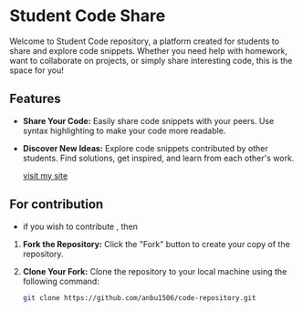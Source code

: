 # Student Code Share

Welcome to Student Code repository, a platform created for students to share and explore code snippets. Whether you need help with homework, want to collaborate on projects, or simply share interesting code, this is the space for you!

## Features

- **Share Your Code:** Easily share code snippets with your peers. Use syntax highlighting to make your code more readable.

- **Discover New Ideas:** Explore code snippets contributed by other students. Find solutions, get inspired, and learn from each other's work.

  [visit my site](https://code-repository-pi.vercel.app/)

## For contribution

- if you wish to contribute , then

1. **Fork the Repository:** Click the "Fork" button to create your copy of the repository.

2. **Clone Your Fork:** Clone the repository to your local machine using the following command:
   ```bash
   git clone https://github.com/anbu1506/code-repository.git
   ```
